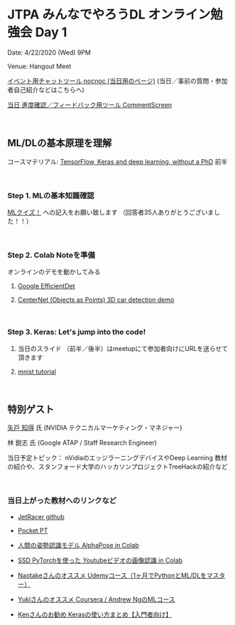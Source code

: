 # JTPA みんなでやろうDL オンライン勉強会 Day 1

Date: 4/22/2020 (Wed) 9PM

Venue: Hangout Meet

[イベント用チャットツール nocnoc (当日用のページ)](https://nocnoc.ooo/event/498A5C34-C242-4068-AC0C-4B06E168CFAB)
 (当日／事前の質問・参加者自己紹介などはこちらへ)

[当日 進度確認／フィードバック用ツール CommentScreen ](https://commentscreen.com/comments?room=DL_together)

<br>

## ML/DLの基本原理を理解

コースマテリアル:
[TensorFlow, Keras and deep learning, without a PhD](https://codelabs.developers.google.com/codelabs/cloud-tensorflow-mnist/) 前半

<br>

### Step 1. MLの基本知識確認

[MLクイズ！](https://forms.gle/zumyqq5Y3vX3TPt58) への記入をお願い致します （回答者35人ありがとうございました！！）

<br>

### Step 2. Colab Noteを準備

オンラインのデモを動かしてみる

1) [Google EfficientDet](https://colab.research.google.com/github/google/automl/blob/master/efficientdet/tutorial.ipynb)
 
2) [CenterNet (Objects as Points) 3D car detection demo](https://colab.research.google.com/github/tugstugi/dl-colab-notebooks/blob/master/notebooks/CenterNet_ObjectsAsPoints_3D.ipynb)

<br>


### Step 3. Keras: Let's jump into the code!

1) 当日のスライド （前半／後半）はmeetupにて参加者向けにURLを送らせて頂きます

2) [mnist tutorial](https://colab.research.google.com/drive/1-LxxXEfhkuGXOkcKvbJPWsPo2XALO5i-)
<br>

## 特別ゲスト

[矢戸 知得](https://www.linkedin.com/in/chitoku-yato-01ba304/) 氏 (NVIDIA テクニカルマーケティング・マネジャー)

林 鋭志 氏 (Google ATAP / Staff Research Engineer)

当日予定トピック： nVidiaのエッジラーニングデバイスやDeep Learning 教材の紹介や、スタンフォード大学のハッカソンプロジェクトTreeHackの紹介など

<br>

### 当日上がった教材へのリンクなど

* [JetRacer github](https://github.com/NVIDIA-AI-IOT/jetracer/)

* [Pocket PT](https://devpost.com/software/pocketpt)

* [人間の姿勢認識モデル AlphaPose in Colab](https://colab.sandbox.google.com/github/tugstugi/dl-colab-notebooks/blob/master/notebooks/AlphaPoseV0_3_0.ipynb)

* [SSD PyTorchを使った Youtubeビデオの画像認識 in Colab](https://colab.sandbox.google.com/github/tugstugi/dl-colab-notebooks/blob/master/notebooks/SSD_Pytorch_Video.ipynb)

* [Naotakeさんのオススメ Udemyコース（1ヶ月でPythonとML/DLをマスター）](https://www.udemy.com/course/the-data-science-course-complete-data-science-bootcamp/)

* [Yukiさんのオススメ Coursera / Andrew NgのMLコース](https://www.coursera.org/learn/machine-learning)

* [Kenさんのお勧め Kerasの使い方まとめ【入門者向け】](https://sinyblog.com/deaplearning/keras_how_to/)

